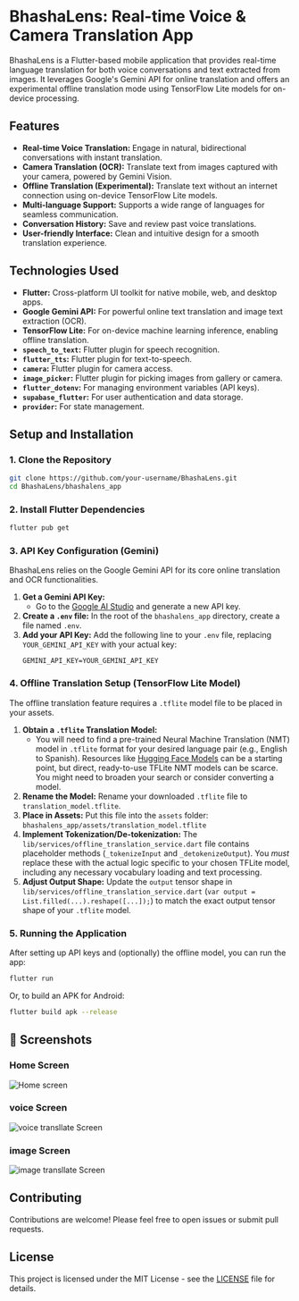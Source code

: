 # BhashaLens: Real-time Voice & Camera Translation App

BhashaLens is a Flutter-based mobile application that provides real-time language translation for both voice conversations and text extracted from images. It leverages Google's Gemini API for online translation and offers an experimental offline translation mode using TensorFlow Lite models for on-device processing.

## Features

-   **Real-time Voice Translation:** Engage in natural, bidirectional conversations with instant translation.
-   **Camera Translation (OCR):** Translate text from images captured with your camera, powered by Gemini Vision.
-   **Offline Translation (Experimental):** Translate text without an internet connection using on-device TensorFlow Lite models.
-   **Multi-language Support:** Supports a wide range of languages for seamless communication.
-   **Conversation History:** Save and review past voice translations.
-   **User-friendly Interface:** Clean and intuitive design for a smooth translation experience.

## Technologies Used

-   **Flutter:** Cross-platform UI toolkit for native mobile, web, and desktop apps.
-   **Google Gemini API:** For powerful online text translation and image text extraction (OCR).
-   **TensorFlow Lite:** For on-device machine learning inference, enabling offline translation.
-   **`speech_to_text`:** Flutter plugin for speech recognition.
-   **`flutter_tts`:** Flutter plugin for text-to-speech.
-   **`camera`:** Flutter plugin for camera access.
-   **`image_picker`:** Flutter plugin for picking images from gallery or camera.
-   **`flutter_dotenv`:** For managing environment variables (API keys).
-   **`supabase_flutter`:** For user authentication and data storage.
-   **`provider`:** For state management.

## Setup and Installation

### 1. Clone the Repository

```bash
git clone https://github.com/your-username/BhashaLens.git
cd BhashaLens/bhashalens_app
```

### 2. Install Flutter Dependencies

```bash
flutter pub get
```

### 3. API Key Configuration (Gemini)

BhashaLens relies on the Google Gemini API for its core online translation and OCR functionalities.

1.  **Get a Gemini API Key:**
    *   Go to the [Google AI Studio](https://aistudio.google.com/app/apikey) and generate a new API key.
2.  **Create a `.env` file:** In the root of the `bhashalens_app` directory, create a file named `.env`.
3.  **Add your API Key:** Add the following line to your `.env` file, replacing `YOUR_GEMINI_API_KEY` with your actual key:
    ```
    GEMINI_API_KEY=YOUR_GEMINI_API_KEY
    ```

### 4. Offline Translation Setup (TensorFlow Lite Model)

The offline translation feature requires a `.tflite` model file to be placed in your assets.

1.  **Obtain a `.tflite` Translation Model:**
    *   You will need to find a pre-trained Neural Machine Translation (NMT) model in `.tflite` format for your desired language pair (e.g., English to Spanish). Resources like [Hugging Face Models](https://huggingface.co/models?pipeline_tag=translation&library=tflite) can be a starting point, but direct, ready-to-use TFLite NMT models can be scarce. You might need to broaden your search or consider converting a model.
2.  **Rename the Model:** Rename your downloaded `.tflite` file to `translation_model.tflite`.
3.  **Place in Assets:** Put this file into the `assets` folder:
    `bhashalens_app/assets/translation_model.tflite`
4.  **Implement Tokenization/De-tokenization:** The `lib/services/offline_translation_service.dart` file contains placeholder methods (`_tokenizeInput` and `_detokenizeOutput`). You *must* replace these with the actual logic specific to your chosen TFLite model, including any necessary vocabulary loading and text processing.
5.  **Adjust Output Shape:** Update the `output` tensor shape in `lib/services/offline_translation_service.dart` (`var output = List.filled(...).reshape([...]);`) to match the exact output tensor shape of your `.tflite` model.

### 5. Running the Application

After setting up API keys and (optionally) the offline model, you can run the app:

```bash
flutter run
```

Or, to build an APK for Android:

```bash
flutter build apk --release
```

## 📸 Screenshots

### Home Screen
![Home screen](./image2.jpg)

### voice Screen
![voice transllate Screen](./image1.jpg)

### image Screen
![image transllate Screen](./image3.jpg)


## Contributing

Contributions are welcome! Please feel free to open issues or submit pull requests.

## License

This project is licensed under the MIT License - see the [LICENSE](LICENSE) file for details.
